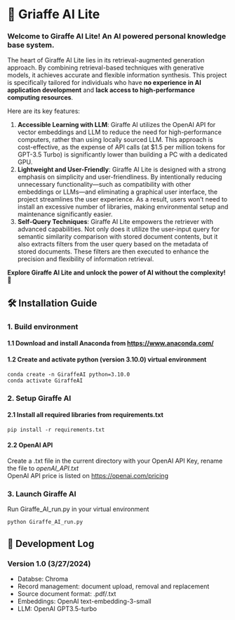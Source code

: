# 🦒 Griaffe AI Lite
### Welcome to Giraffe AI Lite! An AI powered personal knowledge base system.<br>
<p>The heart of Giraffe AI Lite lies in its retrieval-augmented generation approach. By combining retrieval-based techniques with generative models, it achieves accurate and flexible information synthesis. This project is specifically tailored for individuals who have <strong>no experience in AI application development</strong> and <strong>lack access to high-performance computing resources</strong>. 
<p>Here are its key features:<br>
<ol>
  <li><strong>Accessible Learning with LLM</strong>: Giraffe AI utilizes the OpenAI API for vector embeddings and LLM to reduce the need for high-performance computers, rather than using locally sourced LLM. This approach is cost-effective, as the expense of API calls (at $1.5 per million tokens for GPT-3.5 Turbo) is significantly lower than building a PC with a dedicated GPU.</li>
  <li><strong>Lightweight and User-Friendly</strong>: Giraffe AI Lite is designed with a strong emphasis on simplicity and user-friendliness. By intentionally reducing unnecessary functionality—such as compatibility with other embeddings or LLMs—and eliminating a graphical user interface, the project streamlines the user experience. As a result, users won’t need to install an excessive number of libraries, making environmental setup and maintenance significantly easier. </li>
  <li><strong>Self-Query Techniques</strong>: Giraffe AI Lite empowers the retriever with advanced capabilities. Not only does it utilize the user-input query for semantic similarity comparison with stored document contents, but it also extracts filters from the user query based on the metadata of stored documents. These filters are then executed to enhance the precision and flexibility of information retrieval.</li>
</ol>
<p><strong>Explore Giraffe AI Lite and unlock the power of AI without the complexity! 🚀</strong>

## 🛠️ Installation Guide
### 1. Build environment
#### 1.1 Download and install Anaconda from https://www.anaconda.com/
#### 1.2 Create and activate python (version 3.10.0) virtual environment
```
conda create -n GiraffeAI python=3.10.0
conda activate GiraffeAI
```
### 2. Setup Giraffe AI
#### 2.1 Install all required libraries from requirements.txt
```
pip install -r requirements.txt
```
#### 2.2 OpenAI API 
Create a .txt file in the current directory with your OpenAI API Key, rename the file to *openAI_API.txt*<br>
OpenAI API price is listed on https://openai.com/pricing

### 3. Launch Giraffe AI
Run Giraffe_AI_run.py in your virtual environment
```
python Giraffe_AI_run.py
```
## 📓 Development Log
### Version 1.0 (3/27/2024)
- Databse: Chroma
- Record management: document upload, removal and replacement
- Source document format: .pdf/.txt
- Embeddings: OpenAI text-embedding-3-small	
- LLM: OpenAI GPT3.5-turbo


